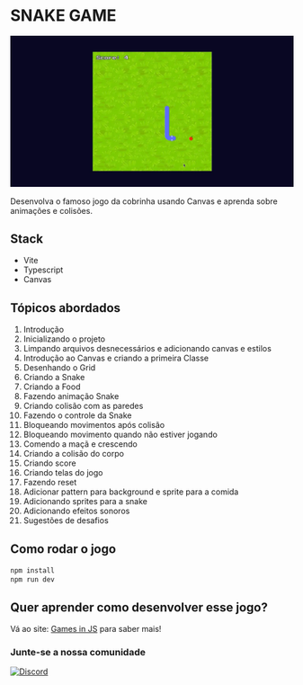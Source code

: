 # SNAKE GAME

![Snake Game](/src/docs/snake.webp)

Desenvolva o famoso jogo da cobrinha usando Canvas e aprenda sobre animações e colisões.

## Stack

- Vite
- Typescript
- Canvas

## Tópicos abordados

1. Introdução
2. Inicializando o projeto
3. Limpando arquivos desnecessários e adicionando canvas e estilos
4. Introdução ao Canvas e criando a primeira Classe
5. Desenhando o Grid
6. Criando a Snake
7. Criando a Food
8. Fazendo animação Snake
9. Criando colisão com as paredes
10. Fazendo o controle da Snake
11. Bloqueando movimentos após colisão
12. Bloqueando movimento quando não estiver jogando
13. Comendo a maçã e crescendo
14. Criando a colisão do corpo
15. Criando score
16. Criando telas do jogo
17. Fazendo reset
18. Adicionar pattern para background e sprite para a comida
19. Adicionando sprites para a snake
20. Adicionando efeitos sonoros
21. Sugestões de desafios

## Como rodar o jogo

```
npm install
npm run dev
```

## Quer aprender como desenvolver esse jogo?

Vá ao site: [Games in JS](https://games.willianjusten.com.br/) para saber mais!

### Junte-se a nossa comunidade

[![Discord](https://img.shields.io/badge/Discord-5865F2?style=for-the-badge&logo=discord&logoColor=white)](https://discord.gg/scEGUGhDuN)
